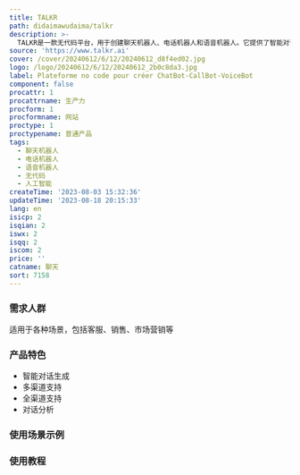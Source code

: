 ```yaml
---
title: TALKR
path: didaimawudaima/talkr
description: >-
  TALKR是一款无代码平台，用于创建聊天机器人、电话机器人和语音机器人。它提供了智能对话生成器、多渠道和全渠道支持、对话分析等功能。TALKR使用户能够通过其自动化的虚拟助手与用户进行真实对话，为用户提供魔幻般的体验。定价和定位请参考官方网站。
source: 'https://www.talkr.ai'
cover: /cover/20240612/6/12/20240612_d8f4ed02.jpg
logo: /logo/20240612/6/12/20240612_2b0c8da3.jpg
label: Plateforme no code pour créer ChatBot-CallBot-VoiceBot
component: false
procattr: 1
procattrname: 生产力
procform: 1
procformname: 网站
proctype: 1
proctypename: 普通产品
tags:
  - 聊天机器人
  - 电话机器人
  - 语音机器人
  - 无代码
  - 人工智能
createTime: '2023-08-03 15:32:36'
updateTime: '2023-08-18 20:15:33'
lang: en
isicp: 2
isqian: 2
iswx: 2
isqq: 2
iscom: 2
price: ''
catname: 聊天
sort: 7158
---
```




### 需求人群
适用于各种场景，包括客服、销售、市场营销等

### 产品特色
- 智能对话生成
- 多渠道支持
- 全渠道支持
- 对话分析

### 使用场景示例


### 使用教程


  
